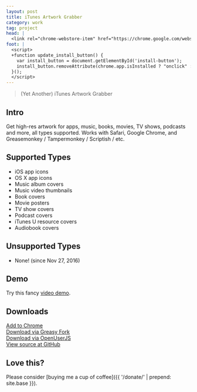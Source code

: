 ```yaml
---
layout: post
title: iTunes Artwork Grabber
category: work
tag: project
head: |
  <link rel="chrome-webstore-item" href="https://chrome.google.com/webstore/detail/pjdeblccplohlgedbefopohaedodcgci">
foot: |
  <script>
  +function update_install_button() {
    var install_button = document.getElementById('install-button');
    install_button.removeAttribute(chrome.app.isInstalled ? "onclick" : "disabled");
  }();
  </script>
---
```


> (Yet Another) iTunes Artwork Grabber

## Intro

Get high-res artwork for apps, music, books, movies, TV shows, podcasts and more, all types supported. Works with Safari, Google Chrome, and Greasemonkey / Tampermonkey / Scriptish / etc.

## Supported Types

- iOS app icons
- OS X app icons
- Music album covers
- Music video thumbnails
- Book covers
- Movie posters
- TV show covers
- Podcast covers
- iTunes U resource covers
- Audiobook covers

## Unsupported Types

- None! (since Nov 27, 2016)

## Demo

Try this fancy [video demo](https://www.youtube.com/watch?v=8NVyzKb7VIY).

## Downloads

<div class="largetype">
  <div><a href="#!" onclick="chrome.webstore.install()" id="install-button" disabled>Add to Chrome</a></div>
  <div><a href="http://greasyfork.org/en/scripts/8947-itunes-artwork-grabber-by-tunghsiao-liu">Download via Greasy Fork</a></div>
  <div><a href="http://openuserjs.org/scripts/sparanoid/iTunes_Artwork_Grabber_by_Tunghsiao_Liu">Download via OpenUserJS</a></div>
  <div><a href="https://github.com/sparanoid/itunes-artwork-grabber">View source at GitHub</a></div>
</div>

## Love this?

Please consider [buying me a cup of coffee]({{ '/donate/' | prepend: site.base }}).
